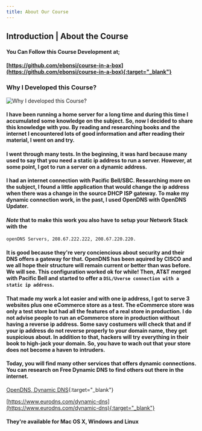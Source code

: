 ```yaml
---
title: About Our Course
---
```


## Introduction | About the Course

#### You Can Follow this Course Development at;

#### [https://github.com/ebonsi/course-in-a-box](https://github.com/ebonsi/course-in-a-box){:target="_blank"}

### Why I Developed this Course?

![Why I developed this Course?]({{site.baseurl}}/img/about-our-course-1280x640.png)

#### I have been running a home server for a long time and during this time I accumulated some knowledge on the subject. So, now I decided to share this knowledge with you. By reading and researching books and the internet I encountered lots of good information and after reading their material, I went on and try. ###

#### I went through many tests. In the beginning, it was hard because many used to say that you need a static ip address to run a server. However, at some point, I got to run a server on a dynamic address.

#### I had an internet connection with Pacific Bell/SBC. Researching more on the subject, I found a little application that would change the ip address when there was a change in the source DHCP ISP gateway. To make my dynamic connection work, in the past, I used OpenDNS with OpenDNS Updater.

#### ***Note*** that to make this work you also have to setup your Network Stack with the

````
openDNS Servers, 208.67.222.222, 208.67.220.220.

````

#### It is good because they're very conciencious about security and their DNS offers a gateway for that. OpenDNS has been aquired by CISCO and we all hope their structure will remain current or better than was before. We will see. This configuration worked ok for while! Then, AT&T merged with Pacific Bell and started to offer a ```DSL/Uverse connection with a static ip address```.

#### That made my work a lot easier and with one ip address, I got to serve 3 websites plus one eCommerce store as a test. The eCommerce store was only a test store but had all the features of a real store in production. I do not advise people to run an eCommerce store in production without having a reverse ip address. Some savy costumers will check that and if your ip address do not reverse properly to your domain name, they get suspicious about. In addition to that, hackers will try everything in their book to high-jack your domain. So, you have to wach out that your store does not become a haven to intruders. 

#### Today, you will find many other services that offers dynamic connections. You can research on Free Dynamic DNS to find others out there in the internet.

[OpenDNS, Dynamic DNS](https://www.opendns.com/){:target="_blank"}

[https://www.eurodns.com/dynamic-dns](https://www.eurodns.com/dynamic-dns){:target="_blank"}


#### They're available for Mac OS X, Windows and Linux


